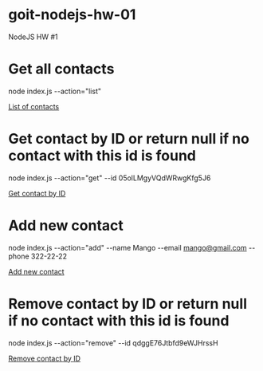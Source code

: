# goit-nodejs-hw-01
NodeJS HW #1

# Get all contacts
node index.js --action="list"

[List of contacts](https://imgur.com/SxnDao7)

# Get contact by ID or return null if no contact with this id is found
node index.js --action="get" --id 05olLMgyVQdWRwgKfg5J6

[Get contact by ID](https://imgur.com/vlB7g7S)

# Add new contact
node index.js --action="add" --name Mango --email mango@gmail.com --phone 322-22-22

[Add new contact](https://imgur.com/78mD3eE)

# Remove contact by ID or return null if no contact with this id is found
node index.js --action="remove" --id qdggE76Jtbfd9eWJHrssH

[Remove contact by ID](https://imgur.com/lzJyJcn)